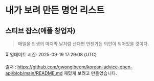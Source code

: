 # 내가 보려 만든 명언 리스트

##  스티브 잡스(애플 창업자)
> 매일을 인생의 마지막 날처럼 산다면 언젠가는 의인이 되어있을 것이다.


⏳ 업데이트 시간: 2025-09-19 17:29:08 (UTC)

출처 : https://github.com/gwongibeom/korean-advice-open-api/blob/main/README.md
재밌게 보려고 만들었습니다.
